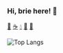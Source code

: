 ### Hi, brie here! 👋
[🧇](https://fancy-todo-waffles.web.app) [☕️](https://kanban-black-sesame.web.app) [💧](https://ecommerce-cms-blueberry.web.app) [🍵](https://ecommerce-matcha.web.app) [🥧](https://article-finder-pie.web.app)

![Top Langs](https://github-readme-stats.vercel.app/api/top-langs/?username=gabriellahartanto&hide=html)
<!--
**gabriellahartanto/gabriellahartanto** is a ✨ _special_ ✨ repository because its `README.md` (this file) appears on your GitHub profile.

Here are some ideas to get you started:

- 🔭 I’m currently working on ...
- 🌱 I’m currently learning ...
- 👯 I’m looking to collaborate on ...
- 🤔 I’m looking for help with ...
- 💬 Ask me about ...
- 📫 How to reach me: ...
- 😄 Pronouns: ...
- ⚡ Fun fact: ...
-->
